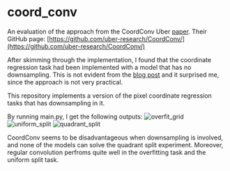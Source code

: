 # coord_conv
An evaluation of the approach from the CoordConv Uber [paper](https://arxiv.org/abs/1807.03247).
Their GitHub page: [https://github.com/uber-research/CoordConv/](https://github.com/uber-research/CoordConv/)

After skimming through the implementation, I found that the coordinate regression task had been implemented with a model that has no downsampling.
This is not evident from the [blog post](https://www.uber.com/en-HU/blog/coordconv/) and it surprised me, since the approach is not very practical.

This repository implements a version of the pixel coordinate regression tasks that has downsampling in it.

By running main.py, I get the following outputs:
![overfit_grid](https://user-images.githubusercontent.com/6968154/193356141-59ba6ba6-2eb9-404c-9470-7603c794cc0f.png)
![uniform_split](https://user-images.githubusercontent.com/6968154/193356154-11ebbf4e-dba0-4f5c-96ab-b877d31aea3a.png)
![quadrant_split](https://user-images.githubusercontent.com/6968154/193356165-624545b7-d590-4b45-b5bd-04a199a1a14e.png)

CoordConv seems to be disadvantageous when downsampling is involved, and none of the models can solve the quadrant split experiment. Moreover, regular convolution perfroms quite well in the overfitting task and the uniform split task.
